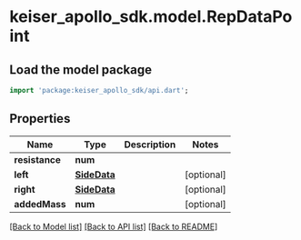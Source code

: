 # keiser_apollo_sdk.model.RepDataPoint

## Load the model package
```dart
import 'package:keiser_apollo_sdk/api.dart';
```

## Properties
Name | Type | Description | Notes
------------ | ------------- | ------------- | -------------
**resistance** | **num** |  | 
**left** | [**SideData**](SideData.md) |  | [optional] 
**right** | [**SideData**](SideData.md) |  | [optional] 
**addedMass** | **num** |  | [optional] 

[[Back to Model list]](../README.md#documentation-for-models) [[Back to API list]](../README.md#documentation-for-api-endpoints) [[Back to README]](../README.md)


